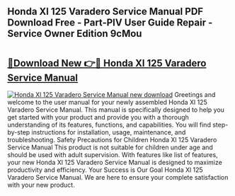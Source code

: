## Honda Xl 125 Varadero Service Manual PDF Download Free - Part-PIV User Guide Repair - Service Owner Edition 9cMou

# <h2><a href="http://cf17059.oget.top/?id=Honda+Xl+125+Varadero+Service+Manual">🔗Download New 👉🔴 Honda Xl 125 Varadero Service Manual</a></h2>

[![Honda Xl 125 Varadero Service Manual new download](https://i.imgur.com/5g1atiW.png)](http://cf17059.oget.top/?id=Honda+Xl+125+Varadero+Service+Manual)
Greetings and welcome to the user manual for your newly assembled Honda Xl 125 Varadero Service Manual. This manual is specifically designed to help you get started with your product and provide you with a thorough understanding of its features, functions, and capabilities. You will find step-by-step instructions for installation, usage, maintenance, and troubleshooting. Safety Precautions for Children Honda Xl 125 Varadero Service Manual This product is not suitable for children under age and should be used with adult supervision. With features like list of features, your new Honda Xl 125 Varadero Service Manual is designed to maximize productivity and efficiency. Your Success is Our Goal Honda Xl 125 Varadero Service Manual. We are here to ensure your complete satisfaction with your new product.
